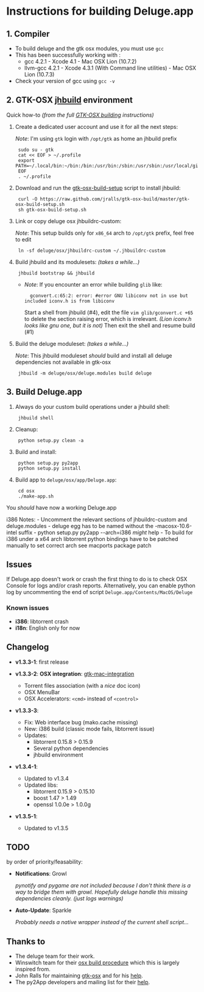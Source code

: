 # Instructions for building Deluge.app

## 1. Compiler

- To build deluge and the gtk osx modules, you must use `gcc`
- This has been successfully working with :
    - gcc 4.2.1 - Xcode 4.1 - Mac OSX Lion (10.7.2)
    - llvm-gcc 4.2.1 - Xcode 4.3.1 (With Command line utilities) - Mac OSX Lion (10.7.3)
- Check your version of gcc using `gcc -v`

## 2. GTK-OSX [jhbuild][1] environment

Quick how-to *(from the full [GTK-OSX building][2] instructions)*

1. Create a dedicated user account and use it for all the next steps:

    *Note*: I'm using `gtk` login with `/opt/gtk` as home an jhbuild prefix

        sudo su - gtk
        cat << EOF > ~/.profile
        export PATH=~/.local/bin:~/bin:/bin:/usr/bin:/sbin:/usr/sbin:/usr/local/git/bin
        EOF
        . ~/.profile

2. Download and run the [gtk-osx-build-setup][3] script to install jhbuild:

        curl -O https://raw.github.com/jralls/gtk-osx-build/master/gtk-osx-build-setup.sh
        sh gtk-osx-build-setup.sh

3. Link or copy deluge osx jhbuildrc-custom:

    *Note*: This setup builds only for `x86_64` arch to `/opt/gtk`
    prefix, feel free to edit

        ln -sf deluge/osx/jhbuildrc-custom ~/.jhbuildrc-custom

4. Build jhbuild and its modulesets: *(takes a while...)*

        jhbuild bootstrap && jhbuild

    - *Note*: If you encounter an error while building `glib` like:

            gconvert.c:65:2: error: #error GNU libiconv not in use but included iconv.h is from libiconv

        Start a shell from jhbuild (#4), edit the file `vim glib/gconvert.c +65`
        to delete the section raising error, which is irrelevant. *(Lion
        iconv.h looks like gnu one, but it is not)*
        Then exit the shell and resume build (#1)

5. Build the deluge moduleset: *(takes a while...)*

    *Note*: This jhbuild moduleset *should* build and install all deluge
    dependencies not available in gtk-osx

        jhbuild -m deluge/osx/deluge.modules build deluge

## 3. Build Deluge.app

1. Always do your custom build operations under a jhbuild shell:

        jhbuild shell

2. Cleanup:

        python setup.py clean -a

3. Build and install:

        python setup.py py2app
        python setup.py install

4. Build app to `deluge/osx/app/Deluge.app`:

        cd osx
        ./make-app.sh

You *should* have now a working Deluge.app

i386 Notes:
    - Uncomment the relevant sections of jhbuildrc-custom and deluge.modules
    - deluge egg has to be named without the -macosx-10.6-intel suffix
    - python setup.py py2app --arch=i386 *might* help
    - To build for i386 under a x64 arch libtorrent python bindings have to be
      patched manually to set correct arch see macports package patch

## Issues

If Deluge.app doesn't work or crash the first thing to do is to check OSX
Console for logs and/or crash reports. Alternatively, you can enable python
log by uncommenting the end of script `Deluge.app/Contents/MacOS/Deluge`

### Known issues

- **i386**: libtorrent crash
- **i18n**: English only for now

## Changelog

- **v1.3.3-1**: first release

- **v1.3.3-2**: **OSX integration**: [gtk-mac-integration][7]
    - Torrent files association (with a *nice* doc icon)
    - OSX MenuBar
    - OSX Accelerators: `<cmd>` instead of `<control>`

- **v1.3.3-3**:
    - Fix: Web interface bug (mako.cache missing)
    - New: i386 build (classic mode fails, libtorrent issue)
    - Updates:
        - libtorrent 0.15.8 > 0.15.9
        - Several python dependencies
        - jhbuild environment

- **v1.3.4-1**:
    - Updated to v1.3.4
    - Updated libs:
        - libtorrent 0.15.9 > 0.15.10
        - boost 1.47 > 1.49
        - openssl 1.0.0e > 1.0.0g

- **v1.3.5-1**:
    - Updated to v1.3.5

## TODO

by order of priority/feasability:

- **Notifications**: Growl

    *pynotify and pygame are not included because I don't think there is
    a way to bridge them with growl. Hopefully deluge handle this missing
    dependencies cleanly. (just logs warnings)*

- **Auto-Update**: Sparkle

    *Probably needs a native wrapper instead of the current shell script...*

## Thanks to

- The deluge team for their work.
- Winswitch team for their [osx build procedure][5] which this is largely inspired from.
- John Ralls for maintaining [gtk-osx][3] and for his [help][4].
- The py2App developers and mailing list for their [help][6].

[1]:http://live.gnome.org/Jhbuild
[2]:http://live.gnome.org/GTK%2B/OSX/Building
[3]:http://github.com/jralls/gtk-osx-build
[4]:http://sourceforge.net/apps/phpbb/gtk-osx/viewtopic.php?t=72
[5]:http://winswitch.org/dev/macosx.html
[6]:http://mail.python.org/pipermail/pythonmac-sig/2011-October/023376.html
[7]:https://github.com/jralls/gtk-mac-integration

